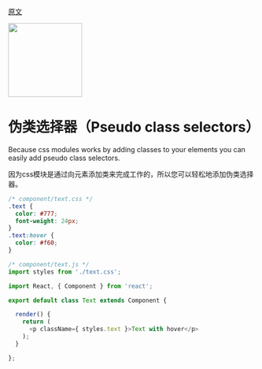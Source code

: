 [原文](https://github.com/css-modules/css-modules/blob/master/docs/pseudo-class-selectors.md)

<img src="https://raw.githubusercontent.com/css-modules/logos/master/css-modules-logo.png" width="150" height="150" />

# 伪类选择器（Pseudo class selectors）

Because css modules works by adding classes to your elements you can easily add pseudo class selectors.

因为css模块是通过向元素添加类来完成工作的，所以您可以轻松地添加伪类选择器。

```css
/* component/text.css */
.text {
  color: #777;
  font-weight: 24px;
}
.text:hover {
  color: #f60;
}
```
``` js
/* component/text.js */
import styles from './text.css';

import React, { Component } from 'react';

export default class Text extends Component {

  render() {
    return (
      <p className={ styles.text }>Text with hover</p>
    );
  }

};
```
